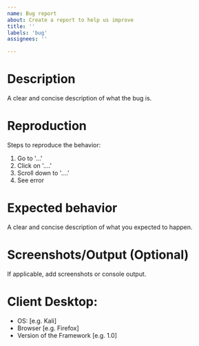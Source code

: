 ```yaml
---
name: Bug report
about: Create a report to help us improve
title: ''
labels: 'bug'
assignees: ''

---
```


# Description
A clear and concise description of what the bug is.

# Reproduction
Steps to reproduce the behavior:
1. Go to '...'
2. Click on '....'
3. Scroll down to '....'
4. See error

# Expected behavior
A clear and concise description of what you expected to happen.

# Screenshots/Output (Optional)
If applicable, add screenshots or console output.

# Client Desktop:
 - OS: [e.g. Kali]
 - Browser [e.g. Firefox]
 - Version of the Framework [e.g. 1.0]